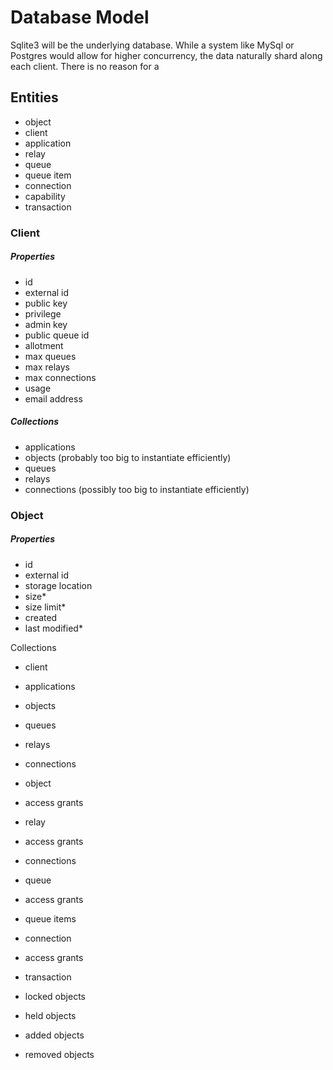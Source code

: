 Database Model
==============

Sqlite3 will be the underlying database. While a system like MySql or Postgres would allow for
higher concurrency, the data naturally shard along each client.  There is no reason for a
## Entities

- object
- client
- application
- relay
- queue
- queue item
- connection
- capability
- transaction

### Client

##### Properties

- id
- external id
- public key
- privilege
- admin key
- public queue id
- allotment
- max queues
- max relays
- max connections
- usage
- email address

##### Collections

- applications
- objects (probably too big to instantiate efficiently)
- queues
- relays
- connections (possibly too big to instantiate efficiently)

### Object

##### Properties

- id
- external id
- storage location
- size*
- size limit*
- created
- last modified*



Collections
- client
 - applications
 - objects
 - queues
 - relays
 - connections

- object
 - access grants

- relay
 - access grants
 - connections

- queue
 - access grants
 - queue items

- connection
 - access grants

- transaction
 - locked objects
 - held objects
 - added objects
 - removed objects


